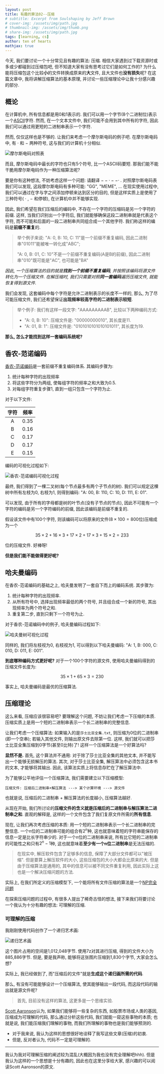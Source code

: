 ```yaml
---
layout: post
title: 有趣的算法02--压缩
# subtitle: Excerpt from Soulshaping by Jeff Brown
# cover-img: /assets/img/path.jpg
# thumbnail-img: /assets/img/thumb.png
# share-img: /assets/img/path.jpg
tags: [learning, cs]
author: ten of hearts
mathjax: true
---
```


今天, 我们要讨论一个十分常见且有趣的算法: 压缩. 相信大家遇到过下载资源时或多或少都碰到过压缩包吧, 但不知道大家有没有思考过它们是如何工作的? 为什么能将压缩包这个比较**小**的文件转换成原来的**大**文件, 且大文件也**没有损失**呢? 在这篇文章中, 我将讲解压缩算法的基本原理, 并讨论一些压缩理论中让我十分感兴趣的部分. 

## 概论

在计算机中, 所有信息都是用0和1表示的. 我们可以用一个字节(8个二进制位)表示一个[ASCII](https://en.wikipedia.org/wiki/ASCII)字符. 然而, 在一个文本文件中, 我们可能不会用到其中所有的字符, 因此我们可以通过用更短的二进制串表示一个字符. 

然而, 仅仅这样也是不够的. 让我们来考虑一个摩尔斯电码的例子吧. 在摩尔斯电码中, 有 $\cdot$ 和 $-$ 两种符号, 这与我们的计算机十分相似. 

![摩尔斯电码对照表](../../assets/img/Alg/compression/1.jpeg)

而且, 摩尔斯电码中最长的字符也只有5个符号, 比一个ASCII码要短. 那我们能不能干脆用摩尔斯电码作为一种压缩算法呢? 

要是你有这种想法, 不妨考虑这样一个问题: 请翻译 $--\cdot --\cdot$ . 对照摩尔斯电码表我们可以发现, 这段摩尔斯电码有多种可能: "GG", "MEME", ... 在现实使用过程中, 我们可以通过在字与字之间添加停顿来达到区分的目的, 但是这样实质上是使用了三种符号( $\cdot$ , $-$ 和停顿), 在计算机中并不能够实现. 

因此, 我们希望在我们压缩后的编码中, 不存在一个字符的压缩码是另一个字符的前缀. 这样, 当我们识别出一个字符后, 我们就能够确保这段二进制串就是代表这个字符, 而不可能和后面的一段二进制串共同组合成一个其他字符. 我们称这样的编码是**前缀不重复**的. 

> 举个例子来说: "A: 0, B: 10, C: 11"是一个前缀不重复编码, 因此二进制串"01011"能被唯一转化成"ABC"; 
> 
> "A: 0, B: 01, C: 10"不是一个前缀不重复编码(A是B的前缀), 因此二进制串"010"既可能是"AC", 也可能是"BA"

*因此, 一个压缩算法的目的就是**找到一个前缀不重复编码**, 并按照该编码将源文件转化为一个压缩文件. 在解压缩时, 我们只需要对照**同一套编码**遍历压缩文件, 就能恢复得到源文件.* 

我们会发现, 这套编码中每个字符是允许二进制表示的长度不一样的, 那么, 为了尽可能压缩文件, 我们还希望保证**出现频率较高字符的二进制表示较短**. 

> 举个例子: 我们有这样一段文字: "AAAAAAAAAB", 比较以下两种编码方式: 
> - "A: 0, B: 10": 压缩文件是: "00000000010", 其长度是11.
> - "A: 01, B: 1": 压缩文件是: "0101010101010101011", 其长度为19. 

**那么, 怎么才能找到这样一套编码系统呢?**

## 香农-范诺编码

[香农-范诺编码](https://en.wikipedia.org/wiki/Shannon%E2%80%93Fano_coding)是一套前缀不重复编码体系. 其编码步骤为: 
1. 统计每种字符的出现频率
2. 将这些字符分为两组, 使每组字符的频率之和大致为0.5. 
3. 对每组字符重复步骤1, 直到一组只包含一个字符为止. 

对于以下文件: 

| 字符 | 频率 |
| :-: | :-: |
| A | 0.35 |
| B | 0.16 |
| C | 0.17 |
| D | 0.17 |
| E | 0.15 |

编码的可视化过程如下: 

![香农-范诺编码可视化过程](../../assets/img/Alg/compression/2.png)

最终, 我们得到了一棵二叉树(每个节点最多有两个子节点的树). 我们可以规定这棵树中所有左枝为0, 右枝为1, 则得到编码: "A: 00, B: 110, C: 10, D: 111, E: 01". 

可以发现, 由于所有的字母都是树的叶节点(没有子节点的节点), 因此不可能有一个字符的编码是另一个字符编码的前缀, 因此该编码是前缀不重复的. 

假设该文件中有100个字符, 则该编码可以将原来的文件($8 \times 100 = 800$位)压缩成为一个

$$35 \times 2 + 16 \times 3 + 17 \times 2 + 17 \times 3 + 15 \times 2 = 233$$

位的压缩文件. 好棒呀! 

**但是我们能不能做得更好呢?**

## 哈夫曼编码

在香农-范诺编码的基础之上, 哈夫曼发明了一套自下而上的编码系统. 其步骤为: 
1. 统计每种字符的出现频率. 
2. 从所有符号中, 选择出现频率最低的两个符号, 并且组合成一个新的符号, 其出现频率为两个符号之和. 
3. 重复第二步, 直到只剩下一个符号为止. 

对于香农-范诺编码中的例子, 哈夫曼编码过程如下: 

![哈夫曼树可视化过程](../../assets/img/Alg/compression/3.png)

同样的, 我们将左枝视为0, 右枝视为1, 可以得到以下哈夫曼编码: "A: 1, B: 000, C: 010, D: 011, E: 001". 

**到底哪种编码方式更好呢?** 对于一个100个字符的源文件, 使用哈夫曼编码得到的压缩文件长度为: 

$$35 \times 1 + 65 \times 3 = 230$$

事实上, 哈夫曼编码是最优的压缩算法. 

## 压缩理论

这么来看, 压缩应该很容易吧? 要理解这个问题, 不妨让我们考虑一下压缩的本质. 压缩实质上是用一个短的二进制串表示一个长二进制串的完整信息. 

让我们考虑一个压缩算法: 如果输入的是`莎士比亚全集.txt`, 则压缩为0位的二进制串(即一个空串); 若输入其他文件, 则输出原文件去除第一位. 这样, 我们就可以把莎士比亚全集压缩到0字节(甚至0比特)了! 这样一个压缩算法是一个好算法吗? 

**显然不是.** 首先, 这个算法并不通用: 对于除了莎士比亚全集的其他文本, 并不能写出一个能够无损解压的算法. 其次, 对于莎士比亚全集, 解压算法中必须包含这本书的文本, 才能够将其输出. 因此, 该算法实质上将信息存贮在了解压算法中.

为了能够公平地评估一个压缩算法, 我们需要建立以下压缩模型: 

```mermaid
压缩文件: 压缩后二进制串+解压算法 ---> 某个计算环境 ---> 源文件
```

也就是说, 压缩后的二进制串 + 解压算法的长度越小, 压缩算法越好. 

从现在开始, 我们所讨论的**压缩文件的含义就是压缩后的二进制串与解压算法二进制串之和**. 直观的解释是, 这样的一个文件包含了我们复原文件所需的**所有信息**. 

现在, 让我们再次考虑压缩的本质: 用一个短的二进制串表示一个长二进制串的完整信息. 一个n位的二进制串可能的组合有$2^n$种, 这也就意味着短的字符串能保存的信息一定是比长字符串少的. 对于一个n位的二进制串来说, 所有比它短的二进制串的可能性之和只有$2^n - 1$种, 这也就意味着**至少有一个n位二进制串**是无法压缩的. 

> 在现实中, 解压软件包含了足够多的信息, 保障了大部分文件都可以"被压缩". 但是要算上解压软件的大小, 这些压缩包的大小大都会比原来的大. 但是由于压缩算法是通用的, 其中的信息可以被不同文件重复利用, 因此实际上这也是一个解决压缩问题的方法. 

实际上, 在我们所定义的压缩模型下, 一个能将所有文件压缩的算法是一个[NP完全问题](https://en.wikipedia.org/wiki/NP-completeness)

在探索压缩问题的过程中, 有很多人提出了稀奇古怪的想法, 接下来我们将要讨论一个我认为十分有趣的想法: 可理解的压缩. 

### 可理解的压缩

我刚刚使用代码创作了一个递归艺术画: 

![递归艺术画](../../assets/img/Alg/compression/4.jpg)

这个图片占用的空间是1,012,048字节. 使用7z对其进行压缩, 得到的文件大小为885,886字节. 但是, 要是我声称, 能够将这张图片压缩到1,830个字节, 大家会怎么想? 

实际上, 我已经做到了, 而"压缩后的文件"就是**生成这个递归画所需的代码**. 

那么, 有没有可能能够设计一个压缩算法, 使其能够输出一段代码, 而这段代码的输出就是源文件呢? 

> 首先, 目前没有这样的算法, 这更多是一个思维实验. 

[Scott Aaronson](www.scottaaronson.com/papers/npcomplete.pdf)认为, 如果我们能够将一些复杂的东西, 如股票市场或人类的基因, 压缩成为可理解的代码, 那么通过分析这些代码, 我们就能一窥这些事物的本质; 也就是说, 我们能压缩我们理解的事物, 而我们所理解的事物也是我们能够预测的. 

- 对于我来说, 我认为这样的思想很好地诠释了我写这些文章(压缩)的初衷. 
- 但是, 反对者认为, 代码不一定是可理解的. 

---

我认为我对可理解压缩的阐述较为混乱(大概因为我也没有完全理解吧hhh). 但是我认为这样的一个思想是十分有趣的, 因此也在这里分享给大家, 感兴趣的可以阅读Scott Aaronson的原文. 